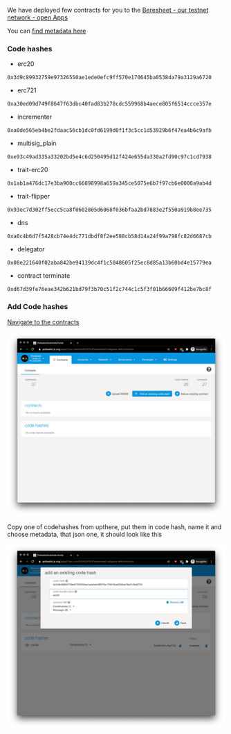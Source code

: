 
We have deployed few contracts for you to the [Beresheet - our testnet network - open Apps](https://polkadot.js.org/apps/?rpc=wss%3A%2F%2Fberesheet1.edgewa.re#/contracts)

You can [find metadata here]((3/introduction.md))

### Code hashes 
* erc20 
```
0x3d9c89932759e97326550ae1ede0efc9ff570e170645ba0538da79a3129a6720
```
* erc721 
```
0xa30ed09d749f8647f63dbc40fad83b278cdc559968b4aece805f6514ccce357e
```
* incrementer 
```
0xa0de565eb4be2fdaac56cb1dc0fd6199d0f1f3c5cc1d53929b6f47ea4b6c9afb
```
* multisig_plain 
```
0xe93c49ad335a33202bd5e4c6d250495d12f424e655da330a2fd90c97c1cd7938
```
* trait-erc20 
```
0x1ab1a476dc17e3ba900cc66098998a659a345ce5075e6b7f97cb6e0000a9ab4d
```
* trait-flipper 
```
0x93ec7d302ff5ecc5ca8f0602805d6068f036bfaa2bd7883e2f550a919b8ee735
```
* dns 
```
0xa0c4b6d7f5428cb74e4dc771dbdf8f2ee588cb58d14a24f99a798fc82d6687cb
```
* delegator 
```
0x08e221640f02aba842be94139dc4f1c5048605f25ec8d85a13b60bd4e15779ea
```
* contract terminate 
```
0xd67d39fe76eae342b621bd79f3b70c51f2c744c1c5f3f01b66609f412be7bc8f
```

### Add Code hashes

[Navigate to the contracts](https://polkadot.js.org/apps/?rpc=wss%3A%2F%2Fberesheet1.edgewa.re#/contracts)

![Add-Codehash](./assets/live-add-codehash.png)

Copy one of codehashes from upthere, put them in code hash, name it and choose metadata, that json one, it should look like this 

![Save-Codehash](./assets/live-save-codehash.png)